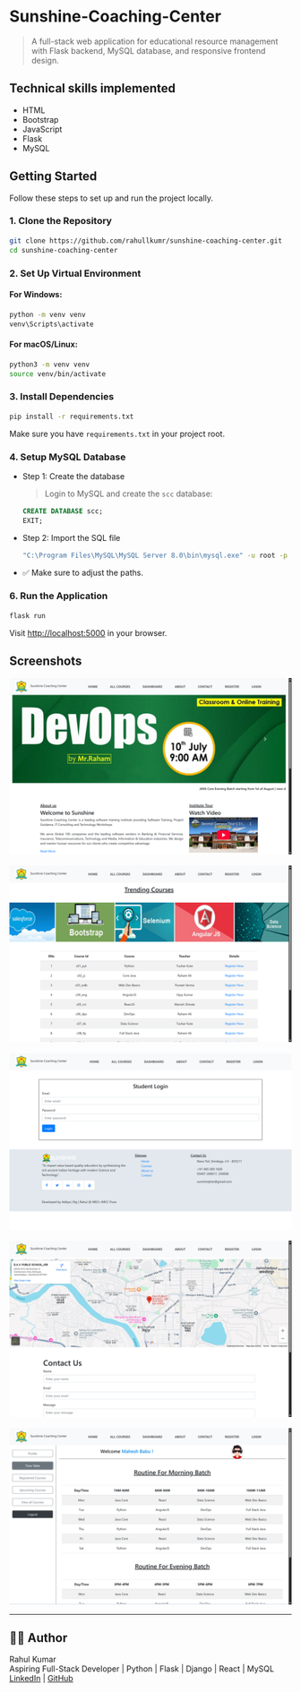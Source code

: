 # Sunshine-Coaching-Center

>  A full-stack web application for educational resource management with Flask backend, MySQL database, and responsive frontend design.

## **Technical skills implemented** 

- HTML
- Bootstrap
- JavaScript
- Flask
- MySQL

## Getting Started

Follow these steps to set up and run the project locally.

### 1. Clone the Repository

```bash
git clone https://github.com/rahullkumr/sunshine-coaching-center.git
cd sunshine-coaching-center
```

### 2. Set Up Virtual Environment

#### For Windows:
```bash
python -m venv venv
venv\Scripts\activate
```

#### For macOS/Linux:
```bash
python3 -m venv venv
source venv/bin/activate
```

### 3. Install Dependencies

```bash
pip install -r requirements.txt
```

Make sure you have `requirements.txt` in your project root. 

### 4. Setup MySQL Database

- Step 1: Create the database

    > Login to MySQL and create the `scc` database:

    ```sql
    CREATE DATABASE scc;
    EXIT;
    ```

- Step 2: Import the SQL file

    ```bash
    "C:\Program Files\MySQL\MySQL Server 8.0\bin\mysql.exe" -u root -p scc < "path_of_this_sql_file\scc.sql"
    ```

- ✅ Make sure to adjust the paths.

### 6. Run the Application

```bash
flask run
```

Visit [http://localhost:5000](http://localhost:5000) in your browser.



## Screenshots

![ss1](./static/ss1.png) <br><br>
![ss2](./static/ss2.png) <br><br>
![ss3](./static/ss3.png) <br><br>
![ss4](./static/ss4.png) <br><br>
![ss5](./static/ss5.png)

---

## 🙋‍♂️ Author

Rahul Kumar  
Aspiring Full-Stack Developer | Python | Flask | Django | React | MySQL  
[LinkedIn](https://www.linkedin.com/in/rahullkumr) | [GitHub](https://github.com/rahullkumr)

